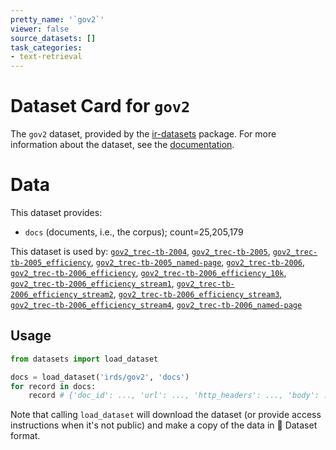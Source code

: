 ```yaml
---
pretty_name: '`gov2`'
viewer: false
source_datasets: []
task_categories:
- text-retrieval
---
```


# Dataset Card for `gov2`

The `gov2` dataset, provided by the [ir-datasets](https://ir-datasets.com/) package.
For more information about the dataset, see the [documentation](https://ir-datasets.com/gov2#gov2).

# Data

This dataset provides:
 - `docs` (documents, i.e., the corpus); count=25,205,179


This dataset is used by: [`gov2_trec-tb-2004`](https://huggingface.co/datasets/irds/gov2_trec-tb-2004), [`gov2_trec-tb-2005`](https://huggingface.co/datasets/irds/gov2_trec-tb-2005), [`gov2_trec-tb-2005_efficiency`](https://huggingface.co/datasets/irds/gov2_trec-tb-2005_efficiency), [`gov2_trec-tb-2005_named-page`](https://huggingface.co/datasets/irds/gov2_trec-tb-2005_named-page), [`gov2_trec-tb-2006`](https://huggingface.co/datasets/irds/gov2_trec-tb-2006), [`gov2_trec-tb-2006_efficiency`](https://huggingface.co/datasets/irds/gov2_trec-tb-2006_efficiency), [`gov2_trec-tb-2006_efficiency_10k`](https://huggingface.co/datasets/irds/gov2_trec-tb-2006_efficiency_10k), [`gov2_trec-tb-2006_efficiency_stream1`](https://huggingface.co/datasets/irds/gov2_trec-tb-2006_efficiency_stream1), [`gov2_trec-tb-2006_efficiency_stream2`](https://huggingface.co/datasets/irds/gov2_trec-tb-2006_efficiency_stream2), [`gov2_trec-tb-2006_efficiency_stream3`](https://huggingface.co/datasets/irds/gov2_trec-tb-2006_efficiency_stream3), [`gov2_trec-tb-2006_efficiency_stream4`](https://huggingface.co/datasets/irds/gov2_trec-tb-2006_efficiency_stream4), [`gov2_trec-tb-2006_named-page`](https://huggingface.co/datasets/irds/gov2_trec-tb-2006_named-page)


## Usage

```python
from datasets import load_dataset

docs = load_dataset('irds/gov2', 'docs')
for record in docs:
    record # {'doc_id': ..., 'url': ..., 'http_headers': ..., 'body': ..., 'body_content_type': ...}

```

Note that calling `load_dataset` will download the dataset (or provide access instructions when it's not public) and make a copy of the
data in 🤗 Dataset format.
